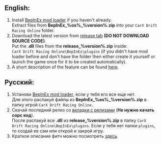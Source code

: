 ## English:
1. Install [BepInEx mod loader](https://github.com/BepInEx/BepInEx/releases) if you haven't already.  
Extract files from **BepInEx_%os%_%version%.zip** into your `CarX Drift Racing Online` folder.
2. Download the latest version from [release tab](https://github.com/trbflxr/kino/releases) **(DO NOT DOWNLOAD SOURCE CODE)**.  
Put the **.dll** files from the **release_%version%.zip** inside:   
`CarX Drift Racing Online\BepInEx\plugins`
(if you didn't have mod loader before and don't have the folder then either create it yourself or launch the game once for it to be created automatically).  
3. A short description of the feature can be found [here](Readme.md).
## Русский:
1. Установи [BepInEx mod loader](https://github.com/BepInEx/BepInEx/releases), если у тебя его все еще нет.  
Для этого распакуй файлы из **BepInEx_%os%_%version%.zip** в папку игрой `CarX Drift Racing Online`.
2. Скачай последний релиз со [вкладки с релизами](https://github.com/trbflxr/kino/releases) (**Не нужно качать сорс код**).  
После распакуй все **.dll** из **release_%version%.zip** в папку `CarX Drift Racing Online\BepInEx\plugins`. Если у тебя нет папки `plugins`, то создай ее сам или открой и закрой игру.  
3. Краткое описание фитч можно посмотреть [здесь](Readme.md).